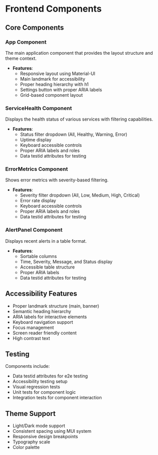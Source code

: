 # Frontend Components

## Core Components

### App Component
The main application component that provides the layout structure and theme context.

- **Features**:
  - Responsive layout using Material-UI
  - Main landmark for accessibility
  - Proper heading hierarchy with h1
  - Settings button with proper ARIA labels
  - Grid-based component layout

### ServiceHealth Component
Displays the health status of various services with filtering capabilities.

- **Features**:
  - Status filter dropdown (All, Healthy, Warning, Error)
  - Uptime display
  - Keyboard accessible controls
  - Proper ARIA labels and roles
  - Data testid attributes for testing

### ErrorMetrics Component
Shows error metrics with severity-based filtering.

- **Features**:
  - Severity filter dropdown (All, Low, Medium, High, Critical)
  - Error rate display
  - Keyboard accessible controls
  - Proper ARIA labels and roles
  - Data testid attributes for testing

### AlertPanel Component
Displays recent alerts in a table format.

- **Features**:
  - Sortable columns
  - Time, Severity, Message, and Status display
  - Accessible table structure
  - Proper ARIA labels
  - Data testid attributes for testing

## Accessibility Features

- Proper landmark structure (main, banner)
- Semantic heading hierarchy
- ARIA labels for interactive elements
- Keyboard navigation support
- Focus management
- Screen reader friendly content
- High contrast text

## Testing

Components include:
- Data testid attributes for e2e testing
- Accessibility testing setup
- Visual regression tests
- Unit tests for component logic
- Integration tests for component interaction

## Theme Support

- Light/Dark mode support
- Consistent spacing using MUI system
- Responsive design breakpoints
- Typography scale
- Color palette
